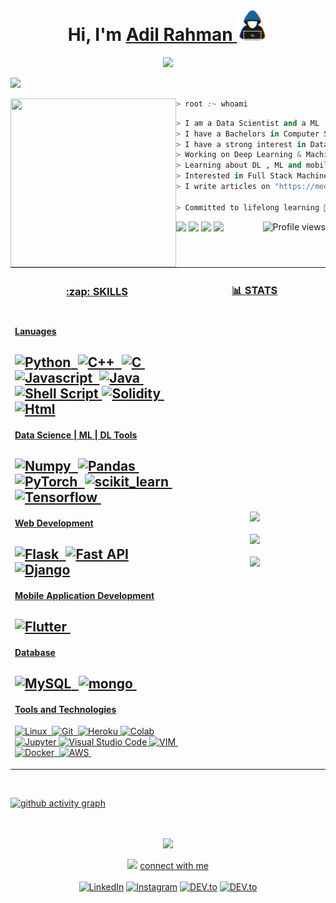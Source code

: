 <h1 align="center">
Hi, I'm <a href="https://github.com/adilrahman"> Adil Rahman </a>
<picture><img src = "https://github.com/adilrahman/adilrahman/blob/main/assets/about_me.gif" width = 50px></picture> <br/>
</h1>


<!-- <img src="https://gpvc.arturio.dev/adilrahman" alt="Profile views" align='right'/> <a href="https://github.com/adilrahman/"> </a> 
<br/> -->

<!-- Typing SVG by DenverCoder1 - https://github.com/DenverCoder1/readme-typing-svg -->
</p>
<p align="center">
  <!-- <a href="https://github.com/DenverCoder1/readme-typing-svg"><img src="https://readme-typing-svg.herokuapp.com?font=Architects+Daughter&lines=Computer+Science+Student;Data+Scientist;ML+AND+DL+Enthusiast;Python+Developer;Committed+to+lifelong+learning&center=true&width=980&height=35"></a> -->
  
<img src="https://readme-typing-svg.herokuapp.com?font=Architects+Daughter&color=22EBF7&size=25&center=true&lines=Computer+Science+Student;Data+Scientist;ML+And+DL+Enthusiast;Python+Developer;Committed+to+lifelong+learning;learn+✘+unlearn+✘+relearn" width="415" />
 
  
</p>

<img src="https://user-images.githubusercontent.com/73097560/115834477-dbab4500-a447-11eb-908a-139a6edaec5c.gif" /> <!-- line breaker -->


<img align="left" src="https://media.licdn.com/dms/image/D4D12AQH4mcQALwgZ7Q/article-cover_image-shrink_600_2000/0/1691989932071?e=2147483647&v=beta&t=uwm5lxFiqURXuzG_xnf9hrIr-_sojSaQ4ggruUAYsmU" width="265" height="270" />


<!---- <img align="center" src = "https://media2.giphy.com/media/QssGEmpkyEOhBCb7e1/giphy.gif?cid=ecf05e47a0n3gi1bfqntqmob8g9aid1oyj2wr3ds3mg700bl&rid=giphy.gif" width = 30px> <i><small>About me</small></i> --->



```css
> root :~ whoami 
```
```python
> I am a Data Scientist and a ML | DL Developer 💻
> I have a Bachelors in Computer Science from KTU 📚 - kerala,India
> I have a strong interest in Data Science and AI 📝
> Working on Deep Learning & Machine Learning 🔭
> Learning about DL , ML and mobile application development 👨‍💻 
> Interested in Full Stack Machine Learning Application development 🚩
> I write articles on "https://medium.com/@adilrahman_1337"

> Committed to lifelong learning 💖
```

<img src="https://img.shields.io/badge/Focus-Machine%20Learning-brightgreen" />  <img src="https://gpvc.arturio.dev/adilrahman" alt="Profile views" align='right'/> <img src="https://img.shields.io/badge/Focus-Data%20Science-brightgreen" />  <img src="https://img.shields.io/badge/Focus-Deep%20Learning-brightgreen" />  <a href="https://github.com/adilrahman/">
<img src="https://user-images.githubusercontent.com/73097560/115834477-dbab4500-a447-11eb-908a-139a6edaec5c.gif" /> <!-- line breaker -->

</br>




<table width="100%" >
<tr>
 
  <td> <h3 align="center"> :zap: SKILLS </h3>   </td>
  <td> 
  <h3 align="center"> 📊  STATS </h3>
  </td>
 
 </tr>
 <tr>
    <td width="55%">
     
 <!----  https://dev.to/envoy_/150-badges-for-github-pnk#artificial-intelligence --->

#### Lanuages 

![Python](https://img.shields.io/badge/-Python-05122A?style=flat&logo=python)&nbsp;
![C++](https://img.shields.io/badge/-C++-05122A?style=flat&logo=C%2B%2B&logoColor=00599C)&nbsp;
![C](https://img.shields.io/badge/-C-05122A?style=flat&logo=C%2B%2B&logoColor=00599C)&nbsp;
![Javascript](https://img.shields.io/badge/JavaScript-F7DF1E?style=flat&logo=javascript&logoColor=black)&nbsp;
![Java](https://img.shields.io/badge/Java-%23150458.svg?style=flat&logo=java&logoColor=orange)&nbsp;
![Shell Script](https://img.shields.io/badge/Shell_Script-121011?style=flat&logo=gnu-bash&logoColor=white)
![Solidity](https://img.shields.io/badge/Solidity-e6e6e6?style=flat&logo=solidity&logoColor=black)&nbsp;
![Html](https://img.shields.io/badge/HTML%20-%23E34F26.svg?logo=html5&logoColor=white)
---
#### Data Science | ML | DL Tools

![Numpy](https://img.shields.io/badge/Numpy-777BB4?style=flat&logo=numpy&logoColor=white)&nbsp;
![Pandas](https://img.shields.io/badge/Pandas-2C2D72?style=flat&logo=pandas&logoColor=white)&nbsp;<!-- ! -->
![PyTorch](https://img.shields.io/badge/PyTorch-EE4C2C?style=flat&logo=PyTorch&logoColor=white)&nbsp;
![scikit_learn](https://img.shields.io/badge/scikit_learn-F7931E?style=flat&logo=scikit-learn&logoColor=white)&nbsp;
![Tensorflow](https://img.shields.io/badge/TensorFlow-FF6F00?style=flat&logo=tensorflow&logoColor=white)&nbsp;
--- 
#### Web Development
![Flask](https://img.shields.io/badge/Flask-000000?style=flat&logo=flask&logoColor=white)&nbsp;
![Fast API](https://img.shields.io/badge/fastapi-109989?style=flat&logo=FASTAPI&logoColor=white)
![Django](https://img.shields.io/badge/django-109989?style=flat&logo=django&logoColor=white)
---
#### Mobile Application Development

![Flutter](https://img.shields.io/badge/Flutter-02569B?style=flat&logo=flutter&logoColor=white)&nbsp;
---
#### Database

![MySQL](https://img.shields.io/badge/MySQL-00000F?style=flat&logo=mysql&logoColor=white)&nbsp;
![mongo](https://img.shields.io/badge/MongoDB-4EA94B?style=flat&logo=mongodb&logoColor=white)&nbsp;
---
#### Tools and Technologies

![Linux](https://img.shields.io/badge/Linux-05122A?style=flat&logo=linux&logoColor=white)&nbsp;
![Git](https://img.shields.io/badge/-Git-05122A?style=flat&logo=git)&nbsp;
![Heroku](https://img.shields.io/badge/Heroku%20-%23430098.svg?logo=heroku&logoColor=white)
![Colab](https://img.shields.io/badge/Colab-00b56a.svg?logo=google-colab&logoColor=white)
![Jupyter](https://img.shields.io/badge/Jupyter%20-%23F37626.svg?logo=Jupyter&logoColor=white)
![Visual Studio Code](https://img.shields.io/badge/Visual%20Studio%20Code-0078d7.svg?logo=visual-studio-code&logoColor=white)
![VIM](https://img.shields.io/badge/VIM-%2311AB00.svg?&style=flat&logo=vim&logoColor=white)&nbsp;
![Docker](https://img.shields.io/badge/Docker-2CA5E0?style=flat&logo=docker&logoColor=white)&nbsp;
![AWS](https://img.shields.io/badge/AWS-2CA5E0?style=flat&logo=aws&logoColor=white)&nbsp;   
</td>
    <td>


<p align="center">
  <img height="50%" width="auto" src ="https://github-readme-stats.vercel.app/api?username=adilrahman&show_icons=true&count_private=true&theme=darcula&hide_border=true&hide=issues,contribs&bg_color=00000000">
 </br>
  </br>
 <img src ="https://github-readme-streak-stats.herokuapp.com?user=adilrahman&theme=darcula&hide_border=true&background=FFFFFF00">
 </br> </br>
  <img height="50%" width="auto" src ="https://github-readme-stats.vercel.app/api/top-langs/?username=adilrahman&layout=compact&hide_border=true&theme=darcula&bg_color=00000000&langs_count=8&hide=jupyter%20notebook,tex,css">
</p>
     
  </td>
 </tr>
</table>
<br>


[![github activity graph](https://github-readme-activity-graph.vercel.app/graph?username=adilrahman&theme=github-compact&hide_border=true&area=true)](https://github.com/ashutosh00710/github-readme-activity-graph)


<br>
<div align="center">
<br>
<img src="https://user-images.githubusercontent.com/73097560/115834477-dbab4500-a447-11eb-908a-139a6edaec5c.gif" /> <!-- line breaker -->

<p>
<img src="https://user-images.githubusercontent.com/73097560/115834477-dbab4500-a447-11eb-908a-139a6edaec5c.gif" /> <!-- line breaker -->
 <a href="https://www.linkedin.com/in/adil-rahman-80b17a23a/"  >connect with me</a><br><br>
<a href="https://www.linkedin.com/in/adil-rahman-80b17a23a/" target="_blank"><img src="https://img.shields.io/badge/LinkedIn-0077B5?style=for-the-badge&logo=linkedin&logoColor=white" alt="LinkedIn"></a> <a href="https://www.instagram.com/___i_am_iron_man/?hl=en" target="_blank"><img src="https://img.shields.io/badge/Instagram-E4405F?style=for-the-badge&logo=instagram&logoColor=white" alt="Instagram"></a> <a href="https://twitter.com/bitbyte_1337" target="_blank"><img src="https://img.shields.io/badge/Twitter-1DA1F2?style=for-the-badge&logo=twitter&logoColor=white" alt="DEV.to"></a> <a href="https://medium.com/@adilrahman_1337" target="_blank"><img src="https://img.shields.io/badge/Medium-12100E?style=for-the-badge&logo=medium&logoColor=white" alt="DEV.to"></a>

</p>
</div>
